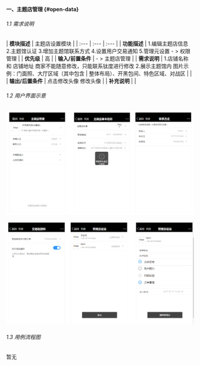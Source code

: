 #### 一、主题店管理 {#open-data}

###### 1.1 需求说明

|   **模块描述** | 主题店设置模块 |
| :--- | :--- | :--- |
|  **功能描述** | 1.编辑主题店信息 2.主题馆认证 3.增加主题馆联系方式   4.设置用户交易通知 5.管理元设置 - &gt; 权限管理 |
|   **优先级** | 高 |
|   **输入/前置条件** | - &gt; 主题店管理 |
| **需求说明** | 1.店铺名称 和 店铺地址 商家不能随意修改，只能联系钛度进行修改 2.展示主题馆内 图片示例：门面照、大厅区域（其中包含 \| 整体布局）、开黑包间、特色区域、对战区 |  |
|   **输出/后置条件** | 点击修改头像 修改头像 |
|   **补充说明** |  |

###### 1.2 用户界面示意

![](/assets/主题馆管理1.png)

![](/assets/主题馆管理2.png)

###### 1.3 用例流程图

暂无

